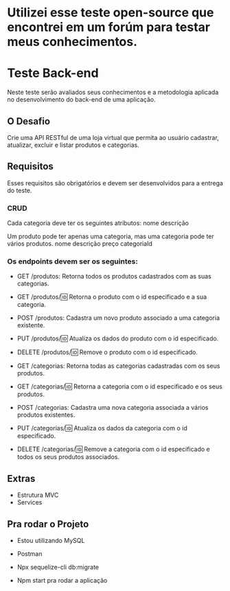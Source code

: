 # Utilizei esse teste open-source que encontrei em um forúm para testar meus conhecimentos. 


# Teste Back-end

Neste teste serão avaliados seus conhecimentos e a metodologia aplicada no desenvolvimento do back-end de uma aplicação.

## O Desafio

Crie uma API RESTful de uma loja virtual que permita ao usuário cadastrar, atualizar, excluir e listar produtos e categorias.

## Requisitos

Esses requisitos são obrigatórios e devem ser desenvolvidos para a entrega do teste.

### CRUD

Cada categoria deve ter os seguintes atributos:
nome
descrição

Um produto pode ter apenas uma categoria, mas uma categoria pode ter vários produtos.
nome
descrição
preço
categoriaId

### Os endpoints devem ser os seguintes:

* GET /produtos: Retorna todos os produtos cadastrados com as suas categorias.
* GET /produtos/:id: Retorna o produto com o id especificado e a sua categoria.
* POST /produtos: Cadastra um novo produto associado a uma categoria existente.
* PUT /produtos/:id: Atualiza os dados do produto com o id especificado.
* DELETE /produtos/:id: Remove o produto com o id especificado.

* GET /categorias: Retorna todas as categorias cadastradas com os seus produtos.
* GET /categorias/:id: Retorna a categoria com o id especificado e os seus produtos.
* POST /categorias: Cadastra uma nova categoria associada a vários produtos existentes.
* PUT /categorias/:id: Atualiza os dados da categoria com o id especificado.
* DELETE /categorias/:id: Remove a categoria com o id especificado e todos os seus produtos associados.

## Extras

* Estrutura MVC
* Services 

## Pra rodar o Projeto

* Estou utilizando MySQL
* Postman

* Npx sequelize-cli db:migrate

* Npm start pra rodar a aplicação
